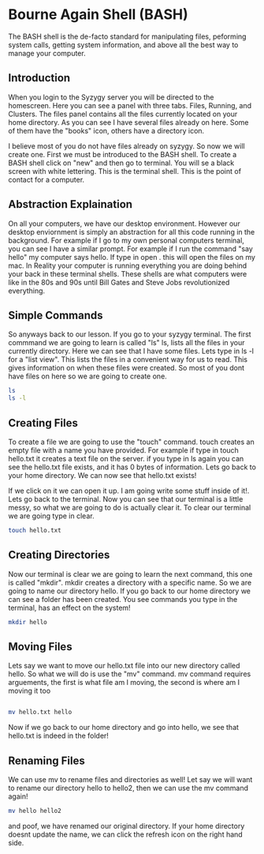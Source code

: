 # Bourne Again Shell (BASH)

The BASH shell is the de-facto standard for manipulating files, peforming system calls, getting system information, and above all the best way to manage your computer. 


## Introduction 

When you login to the Syzygy server you will be directed to the homescreen. Here you can see a panel with three tabs. Files, Running, and Clusters. The files panel contains all the files currently located on your home directory. As you can see I have several files already on here. Some of them have the "books" icon, others have a directory icon.

I believe most of you do not have files already on syzygy. So now we will create one. First we must be introduced to the BASH shell. To create a BASH shell click on "new" and then go to terminal. You will se a black screen with white lettering. This is the terminal shell. This is the point of contact for a computer. 

## Abstraction Explaination
On all your computers, we have our desktop environment. However our desktop enviornment is simply an abstraction for all this code running in the background. For example if I go to my own personal computers terminal, you can see I have a similar prompt. For example if I run the command "say hello" my computer says hello. If type in open . this will open the files on my mac. In Reality your computer is running everything you are doing behind your back in these terminal shells. These shells are what computers were like in the 80s and 90s until Bill Gates and Steve Jobs revolutionized everything. 

## Simple Commands
So anyways back to our lesson. If you go to your syzygy terminal. The first commmand we are going to learn is called "ls" ls, lists all the files in your currently directory. Here we can see that I have some files. Lets type in ls -l for a "list view". This lists the files in a convenient way for us to read. This gives information on when these files were created. So most of you dont have files on here so we are going to create one. 
```bash
ls 
ls -l
```

## Creating Files
To create a file we are going to use the "touch" command. touch creates an empty file with a name you have provided. For example if type in touch hello.txt it creates a text file on the server. if you type in ls again you can see the hello.txt file exists, and it has 0 bytes of information. Lets go back to your home directory. We can now see that hello.txt exists! 

If we click on it we can open it up. I am going write some stuff inside of it!. Lets go back to the terminal. Now you can see that our terminal is a little messy, so what we are going to do is actually clear it. To clear our terminal we are going type in clear.

```bash 
touch hello.txt
```

## Creating Directories

Now our terminal is clear we are going to learn the next command, this one is called "mkdir". mkdir creates a directory with a specific name. So we are going to name our directory hello. If you go back to our home directory we can see a folder has been created. You see commands you type in the terminal, has an effect on the system! 
```bash 
mkdir hello
```
## Moving Files

Lets say we want to move our hello.txt file into our new directory called hello. So what we will do is use the "mv" command. mv command requires arguements, the first is what file am I moving, the second is where am I moving it too

```bash

mv hello.txt hello 

```


Now if we go back to our home directory and go into hello, we see that hello.txt is indeed in the folder! 

## Renaming Files

We can use mv to rename files and directories as well! 
Let say we will want to rename our directory hello to hello2, then we can use the mv command again! 
```bash
mv hello hello2
```

and poof, we have renamed our original directory. If your home directory doesnt update the name, we can click the refresh icon on the right hand side. 





